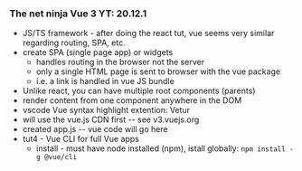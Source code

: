 ### The net ninja Vue 3 YT: 20.12.1

* JS/TS framework - after doing the react tut, vue seems very similar regarding routing, SPA,  etc.
* create SPA (single page app) or widgets
    * handles routing in the browser not the server
    * only a single HTML page is sent to browser with the vue package
    * i.e. a link is handled in vue JS bundle
* Unlike react, you can have multiple root components (parents)
* render content from one component anywhere in the DOM
* vscode Vue syntax highlight extention: Vetur
* will use the vue.js CDN first -- see v3.vuejs.org
* created app.js -- vue code will go here
* tut4 - Vue CLI for full Vue apps
    * install - must have node installed (npm), istall globally: `npm install -g @vue/cli`

